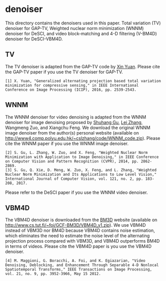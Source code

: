 # denoiser
This directory contains the denoisers used in this paper. Total variation (TV) denoiser for GAP-TV, Weighted nuclear norm minimization (WNNM) denoiser for DeSCI, and video block-matching and 4-D filtering (V-BM4D) denoiser for DeSCI-VBM4D.
## TV
The TV denoiser is adapted from the GAP-TV code by [Xin Yuan](https://www.bell-labs.com/usr/x.yuan "Xin Yuan, Bell labs"). Please cite the GAP-TV paper if you use the TV denoiser for GAP-TV.
```
[1] X. Yuan, "Generalized alternating projection based total variation minimization for compressive sensing," in IEEE International Conference on Image Processing (ICIP), 2016, pp. 2539-2543.
```

## WNNM
The WNNM denoiser for video denoising is adapted from the WNNM denoiser for image denoising proposed by [Shuhang Gu](https://sites.google.com/site/shuhanggu/home), [Lei Zhang](http://www4.comp.polyu.edu.hk/~cslzhang/), Wangmeng Zuo, and Xiangchu Feng. We download the original WNNM image denoiser from the author(s) personal website (available on http://www4.comp.polyu.edu.hk/~cslzhang/code/WNNM_code.zip).
Please cite the WNNM paper if you use the WNNM image denoiser.
```
[2] S. Gu, L. Zhang, W. Zuo, and X. Feng, "Weighted Nuclear Norm Minimization with Application to Image Denoising," in IEEE Conference on Computer Vision and Pattern Recognition (CVPR), 2014, pp. 2862-2869.
[3] S. Gu, Q. Xie, D. Meng, W. Zuo, X. Feng, and L. Zhang, "Weighted Nuclear Norm Minimization and Its Applications to Low Level Vision," International Journal of Computer Vision, vol. 121, no. 2, pp. 183-208, 2017.
```
Please refer to the DeSCI paper if you use the WNNM video denoiser. 

## VBM4D
The VBM4D denoiser is downloaded from the [BM3D](http://www.cs.tut.fi/~foi/GCF-BM3D/ "block-matching and 3-D filtering") website (available on http://www.cs.tut.fi/~foi/GCF-BM3D/VBM4D_v1.zip). We use VBM4D instead of VBM3D nor BM4D because VBM4D contains noise estimation, which eliminates the need to estimate the noise level of the alternating projection process compared with VBM3D, and VBM4D outperforms BM4D in terms of videos.
Please cite the VBM4D paper is you use the VBM4D denoiser.
```
[4] M. Maggioni, G. Boracchi, A. Foi, and K. Egiazarian, "Video Denoising, Deblocking, and Enhancement Through Separable 4-D Nonlocal Spatiotemporal Transforms," IEEE Transactions on Image Processing, vol. 21, no. 9, pp. 3952-3966, May 15 2012.
```




